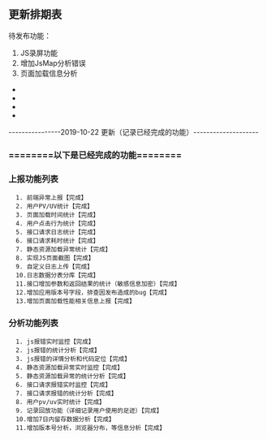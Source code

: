 ## 更新排期表


待发布功能：
1. JS录屏功能
2. 增加JsMap分析错误
3. 页面加载信息分析

-
-
-
-

----------------2019-10-22 更新（记录已经完成的功能）--------------------

### ========以下是已经完成的功能========

### 上报功能列表
      1. 前端异常上报【完成】
      2. 用户PV/UV统计【完成】
      3. 页面加载时间统计【完成】
      4. 用户点击行为统计【完成】
      5. 接口请求日志统计【完成】
      6. 接口请求耗时统计【完成】
      7. 静态资源加载异常统计【完成】
      8. 实现JS页面截图【完成】
      9. 自定义日志上传【完成】
      10.日志数据分表分库【完成】
      11.接口增加参数和返回结果的统计（敏感信息加密）【完成】
      12.增加应用版本号字段，排查因发布造成的bug【完成】
      13.增加页面加载性能相关信息上报【完成】

### 分析功能列表
      1. js报错实时监控【完成】
      2. js报错的统计分析【完成】
      3. js报错的详情分析和代码定位【完成】
      4. 静态资源加载异常实时监控【完成】
      5. 静态资源加载异常的统计分析【完成】
      6. 接口请求报错实时监控【完成】
      7. 接口请求报错的统计分析【完成】
      8. 用户pv/uv实时统计【完成】
      9. 记录回放功能（详细记录用户使用的足迹）【完成】
      10.增加7日内留存数据分析【完成】
      11.增加版本号分析，浏览器分布，等信息分析【完成】
